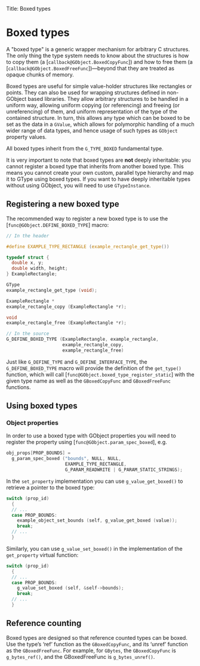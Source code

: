 Title: Boxed types

# Boxed types

A "boxed type" is a generic wrapper mechanism for arbitrary C structures.
The only thing the type system needs to know about the structures is how to
copy them (a [`callback@GObject.BoxedCopyFunc`]) and how to free them (a
[`callback@GObject.BoxedFreeFunc`])—beyond that they are treated as opaque
chunks of memory.

Boxed types are useful for simple value-holder structures like rectangles or
points. They can also be used for wrapping structures defined in non-GObject
based libraries. They allow arbitrary structures to be handled in a uniform
way, allowing uniform copying (or referencing) and freeing (or
unreferencing) of them, and uniform representation of the type of the
contained structure. In turn, this allows any type which can be boxed to be
set as the data in a `GValue`, which allows for polymorphic handling of a much
wider range of data types, and hence usage of such types as `GObject` property
values.

All boxed types inherit from the `G_TYPE_BOXED` fundamental type.

It is very important to note that boxed types are **not** deeply
inheritable: you cannot register a boxed type that inherits from another
boxed type. This means you cannot create your own custom, parallel type
hierarchy and map it to GType using boxed types. If you want to have deeply
inheritable types without using GObject, you will need to use
`GTypeInstance`.

## Registering a new boxed type

The recommended way to register a new boxed type is to use the
[`func@GObject.DEFINE_BOXED_TYPE`] macro:

```c
// In the header

#define EXAMPLE_TYPE_RECTANGLE (example_rectangle_get_type())

typedef struct {
  double x, y;
  double width, height;
} ExampleRectangle;

GType
example_rectangle_get_type (void);

ExampleRectangle *
example_rectangle_copy (ExampleRectangle *r);

void
example_rectangle_free (ExampleRectangle *r);

// In the source
G_DEFINE_BOXED_TYPE (ExampleRectangle, example_rectangle,
                     example_rectangle_copy,
                     example_rectangle_free)
```

Just like `G_DEFINE_TYPE` and `G_DEFINE_INTERFACE_TYPE`, the
`G_DEFINE_BOXED_TYPE` macro will provide the definition of the `get_type()`
function, which will call [`func@GObject.boxed_type_register_static`] with
the given type name as well as the `GBoxedCopyFunc` and `GBoxedFreeFunc`
functions.

## Using boxed types

### Object properties

In order to use a boxed type with GObject properties you will need to
register the property using [`func@GObject.param_spec_boxed`], e.g.

```c
obj_props[PROP_BOUNDS] =
  g_param_spec_boxed ("bounds", NULL, NULL,
                      EXAMPLE_TYPE_RECTANGLE,
                      G_PARAM_READWRITE | G_PARAM_STATIC_STRINGS);
```

In the `set_property` implementation you can use `g_value_get_boxed()` to
retrieve a pointer to the boxed type:

```c
switch (prop_id)
  {
  // ...
  case PROP_BOUNDS:
    example_object_set_bounds (self, g_value_get_boxed (value));
    break;
  // ...
  }
```

Similarly, you can use `g_value_set_boxed()` in the implementation of the
`get_property` virtual function:

```c
switch (prop_id)
  {
  // ...
  case PROP_BOUNDS:
    g_value_set_boxed (self, &self->bounds);
    break;
  // ...
  }
```

## Reference counting

Boxed types are designed so that reference counted types can be boxed. Use
the type’s ‘ref’ function as the `GBoxedCopyFunc`, and its ‘unref’ function as
the `GBoxedFreeFunc`. For example, for `GBytes`, the `GBoxedCopyFunc` is
`g_bytes_ref()`, and the GBoxedFreeFunc is `g_bytes_unref()`.
